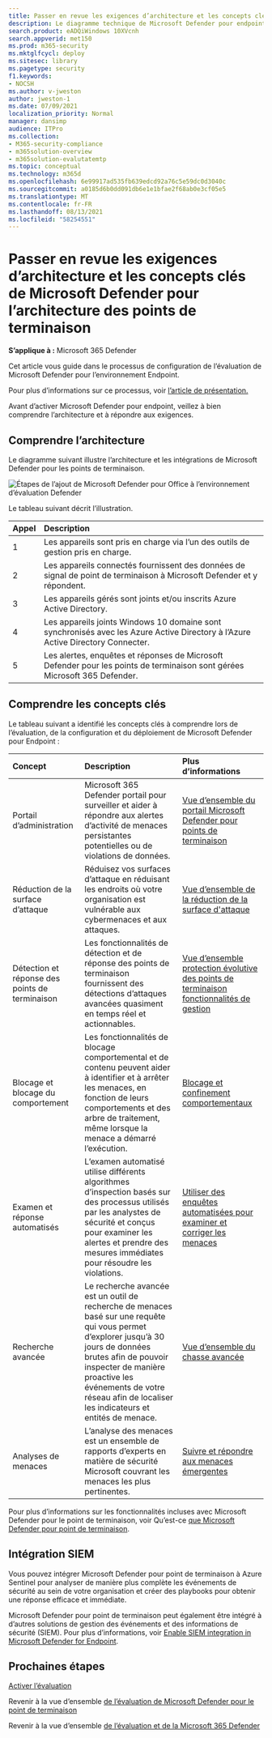 ```yaml
---
title: Passer en revue les exigences d’architecture et les concepts clés de Microsoft Defender pour l’architecture des points de terminaison
description: Le diagramme technique de Microsoft Defender pour endpoint dans Microsoft 365 Defender vous aidera à comprendre l’identité dans Microsoft 365 avant de créer votre laboratoire d’évaluation ou votre environnement pilote.
search.product: eADQiWindows 10XVcnh
search.appverid: met150
ms.prod: m365-security
ms.mktglfcycl: deploy
ms.sitesec: library
ms.pagetype: security
f1.keywords:
- NOCSH
ms.author: v-jweston
author: jweston-1
ms.date: 07/09/2021
localization_priority: Normal
manager: dansimp
audience: ITPro
ms.collection:
- M365-security-compliance
- m365solution-overview
- m365solution-evalutatemtp
ms.topic: conceptual
ms.technology: m365d
ms.openlocfilehash: 6e99917ad535fb639edcd92a76c5e59dc0d3040c
ms.sourcegitcommit: a0185d6b0dd091db6e1e1bfae2f68ab0e3cf05e5
ms.translationtype: MT
ms.contentlocale: fr-FR
ms.lasthandoff: 08/13/2021
ms.locfileid: "58254551"
---
```

# <a name="review-microsoft-defender-for-endpoint-architecture-requirements-and-key-concepts"></a>Passer en revue les exigences d’architecture et les concepts clés de Microsoft Defender pour l’architecture des points de terminaison

**S’applique à :** Microsoft 365 Defender

Cet article vous guide dans le processus de configuration de l’évaluation de Microsoft Defender pour l’environnement Endpoint.

Pour plus d’informations sur ce processus, voir [l’article de présentation.](eval-defender-endpoint-overview.md)

Avant d’activer Microsoft Defender pour endpoint, veillez à bien comprendre l’architecture et à répondre aux exigences.

## <a name="understand-the-architecture"></a>Comprendre l’architecture

Le diagramme suivant illustre l’architecture et les intégrations de Microsoft Defender pour les points de terminaison. 

![Étapes de l’ajout de Microsoft Defender pour Office à l’environnement d’évaluation Defender](../../media/defender/m365-defender-endpoint-architecture.png)

Le tableau suivant décrit l’illustration.

Appel | Description
:---|:---|
1 | Les appareils sont pris en charge via l’un des outils de gestion pris en charge. 
2  | Les appareils connectés fournissent des données de signal de point de terminaison à Microsoft Defender et y répondent.
3  | Les appareils gérés sont joints et/ou inscrits Azure Active Directory.
4  | Les appareils joints Windows 10 domaine sont synchronisés avec les Azure Active Directory à l’Azure Active Directory Connecter.
5  | Les alertes, enquêtes et réponses de Microsoft Defender pour les points de terminaison sont gérées Microsoft 365 Defender.

## <a name="understand-key-concepts"></a>Comprendre les concepts clés

Le tableau suivant a identifié les concepts clés à comprendre lors de l’évaluation, de la configuration et du déploiement de Microsoft Defender pour Endpoint : 

Concept | Description | Plus d’informations
:---|:---|:---|
Portail d’administration | Microsoft 365 Defender portail pour surveiller et aider à répondre aux alertes d’activité de menaces persistantes potentielles ou de violations de données. | [Vue d’ensemble du portail Microsoft Defender pour points de terminaison](/microsoft-365/security/defender-endpoint/portal-overview)
Réduction de la surface d’attaque | Réduisez vos surfaces d’attaque en réduisant les endroits où votre organisation est vulnérable aux cybermenaces et aux attaques. | [Vue d’ensemble de la réduction de la surface d'attaque](/microsoft-365/security/defender-endpoint/overview-attack-surface-reduction)
Détection et réponse des points de terminaison | Les fonctionnalités de détection et de réponse des points de terminaison fournissent des détections d’attaques avancées quasiment en temps réel et actionnables. | [Vue d’ensemble protection évolutive des points de terminaison fonctionnalités de gestion](/microsoft-365/security/defender-endpoint/overview-endpoint-detection-response)
Blocage et blocage du comportement | Les fonctionnalités de blocage comportemental et de contenu peuvent aider à identifier et à arrêter les menaces, en fonction de leurs comportements et des arbre de traitement, même lorsque la menace a démarré l’exécution. | [Blocage et confinement comportementaux](/microsoft-365/security/defender-endpoint/behavioral-blocking-containment)
Examen et réponse automatisés | L’examen automatisé utilise différents algorithmes d’inspection basés sur des processus utilisés par les analystes de sécurité et conçus pour examiner les alertes et prendre des mesures immédiates pour résoudre les violations. | [Utiliser des enquêtes automatisées pour examiner et corriger les menaces](/microsoft-365/security/defender-endpoint/automated-investigations)
Recherche avancée | Le recherche avancée est un outil de recherche de menaces basé sur une requête qui vous permet d’explorer jusqu’à 30 jours de données brutes afin de pouvoir inspecter de manière proactive les événements de votre réseau afin de localiser les indicateurs et entités de menace. | [Vue d’ensemble du chasse avancée](/microsoft-365/security/defender-endpoint/advanced-hunting-overview)
Analyses de menaces | L’analyse des menaces est un ensemble de rapports d’experts en matière de sécurité Microsoft couvrant les menaces les plus pertinentes. | [Suivre et répondre aux menaces émergentes](/microsoft-365/security/defender-endpoint/threat-analytics)


Pour plus d’informations sur les fonctionnalités incluses avec Microsoft Defender pour le point de terminaison, voir Qu’est-ce [que Microsoft Defender pour point de terminaison](/microsoft-365/security/defender-endpoint/microsoft-defender-endpoint).

## <a name="siem-integration"></a>Intégration SIEM

Vous pouvez intégrer Microsoft Defender pour point de terminaison à Azure Sentinel pour analyser de manière plus complète les événements de sécurité au sein de votre organisation et créer des playbooks pour obtenir une réponse efficace et immédiate. 

Microsoft Defender pour point de terminaison peut également être intégré à d’autres solutions de gestion des événements et des informations de sécurité (SIEM). Pour plus d’informations, voir [Enable SIEM integration in Microsoft Defender for Endpoint](/microsoft-365/security/defender-endpoint/enable-siem-integration).


## <a name="next-steps"></a>Prochaines étapes
[Activer l’évaluation](eval-defender-endpoint-enable-eval.md)

Revenir à la vue d’ensemble [de l’évaluation de Microsoft Defender pour le point de terminaison](eval-defender-endpoint-overview.md)

Revenir à la vue d’ensemble [de l’évaluation et de la Microsoft 365 Defender](eval-overview.md)

